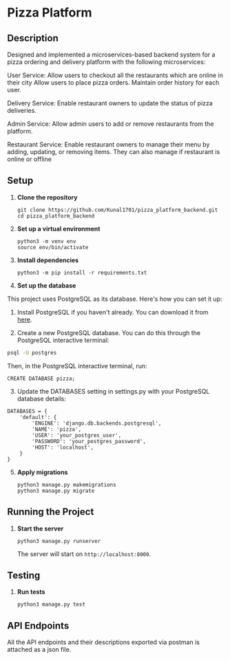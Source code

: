 # Pizza Platform

## Description

Designed and implemented a microservices-based backend system for a pizza ordering and delivery platform with the following microservices:

User Service:
Allow users to checkout all the restaurants which are online in their city
Allow users to place pizza orders.
Maintain order history for each user.

Delivery Service:
Enable restaurant owners to update the status of pizza deliveries.

Admin Service:
Allow admin users to add or remove restaurants from the platform.

Restaurant Service:
Enable restaurant owners to manage their menu by adding, updating, or removing items.
They can also manage if restaurant is online or offline


## Setup

1. **Clone the repository**

    ```
    git clone https://github.com/Kunal1701/pizza_platform_backend.git
    cd pizza_platform_backend
    ```

2. **Set up a virtual environment**

    ```
    python3 -m venv env
    source env/bin/activate
    ```

3. **Install dependencies**

    ```
    python3 -m pip install -r requirements.txt
    ```

4. **Set up the database**

This project uses PostgreSQL as its database. Here's how you can set it up:

1. Install PostgreSQL if you haven't already. You can download it from [here](https://www.postgresql.org/download/).

2. Create a new PostgreSQL database. You can do this through the PostgreSQL interactive terminal:

```bash
psql -U postgres
```
Then, in the PostgreSQL interactive terminal, run:
```
CREATE DATABASE pizza;
```

3. Update the DATABASES setting in settings.py with your PostgreSQL database details:
```
DATABASES = {
    'default': {
        'ENGINE': 'django.db.backends.postgresql',
        'NAME': 'pizza',
        'USER': 'your_postgres_user',
        'PASSWORD': 'your_postgres_password',
        'HOST': 'localhost',
    }
}
```


5. **Apply migrations**

    ```
    python3 manage.py makemigrations
    python3 manage.py migrate
    ```

## Running the Project

1. **Start the server**

    ```
    python3 manage.py runserver
    ```

    The server will start on `http://localhost:8000`.

## Testing

1. **Run tests**

    ```
    python3 manage.py test
    ```

## API Endpoints

All the API endpoints and their descriptions exported via postman is attached as a json file.